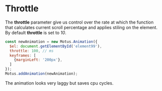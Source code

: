 # Throttle

The **throttle** parameter give us control over the rate at which the function that calculates current scroll percentage and applies stiling on the element.
By default **throttle** is set to *10*.

```js
const newAnimation = new Motus.Animation({
  $el: document.getElementById('element99'),
  throttle: 100, // ms
  keyframes: [
    {marginLeft: '200px'},
  ]
});
Motus.addAnimation(newAnimation);
```

The animation looks very laggy but saves cpu cycles.

<!--- [start code] -->
<div class="box" id="element99"></div>
<!--- [end code] -->

